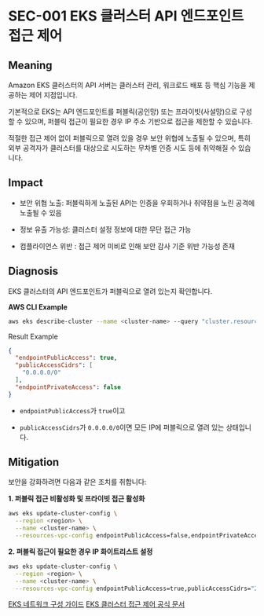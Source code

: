 # SEC-001 EKS 클러스터 API 엔드포인트 접근 제어

## **Meaning**
Amazon EKS 클러스터의 API 서버는 클러스터 관리, 워크로드 배포 등 핵심 기능을 제공하는 제어 지점입니다.

기본적으로 EKS는 API 엔드포인트를 퍼블릭(공인망) 또는 프라이빗(사설망)으로 구성할 수 있으며, 퍼블릭 접근이 필요한 경우 IP 주소 기반으로 접근을 제한할 수 있습니다.

적절한 접근 제어 없이 퍼블릭으로 열려 있을 경우 보안 위협에 노출될 수 있으며, 특히 외부 공격자가 클러스터를 대상으로 시도하는 무차별 인증 시도 등에 취약해질 수 있습니다.

## **Impact**
- 보안 위협 노출: 퍼블릭하게 노출된 API는 인증을 우회하거나 취약점을 노린 공격에 노출될 수 있음

- 정보 유출 가능성: 클러스터 설정 정보에 대한 무단 접근 가능

- 컴플라이언스 위반 : 접근 제어 미비로 인해 보안 감사 기준 위반 가능성 존재

## **Diagnosis**
EKS 클러스터의 API 엔드포인트가 퍼블릭으로 열려 있는지 확인합니다.

**AWS CLI Example**
```bash
aws eks describe-cluster --name <cluster-name> --query "cluster.resourcesVpcConfig"
```
Result Example
```json
{
  "endpointPublicAccess": true,
  "publicAccessCidrs": [
    "0.0.0.0/0"
  ],
  "endpointPrivateAccess": false
}
```

- ```endpointPublicAccess```가 ```true```이고

- ```publicAccessCidrs```가 ```0.0.0.0/0```이면 모든 IP에 퍼블릭으로 열려 있는 상태입니다.

## **Mitigation**
보안을 강화하려면 다음과 같은 조치를 취합니다:

**1. 퍼블릭 접근 비활성화 및 프라이빗 접근 활성화**
```bash
aws eks update-cluster-config \
  --region <region> \
  --name <cluster-name> \
  --resources-vpc-config endpointPublicAccess=false,endpointPrivateAccess=true
```

**2. 퍼블릭 접근이 필요한 경우 IP 화이트리스트 설정**
```bash
aws eks update-cluster-config \
  --region <region> \
  --name <cluster-name> \
  --resources-vpc-config endpointPublicAccess=true,publicAccessCidrs="203.0.113.0/24"
```

[EKS 네트워크 구성 가이드](https://docs.aws.amazon.com/eks/latest/userguide/network_reqs.html)
[EKS 클러스터 접근 제어 공식 문서](https://docs.aws.amazon.com/eks/latest/userguide/cluster-endpoint.html)
